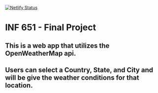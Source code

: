 [![Netlify Status](https://api.netlify.com/api/v1/badges/c834530a-cf4f-4a47-8673-f90c51c80e52/deploy-status)](https://app.netlify.com/sites/compassionate-ardinghelli-c00844/deploys)

# INF 651 - Final Project
## This is a web app that utilizes the OpenWeatherMap api.
## Users can select a Country, State, and City and will be give the weather conditions for that location.